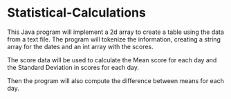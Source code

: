 # Statistical-Calculations
This Java program will implement a 2d array to create a table using the data from a text file. The program will tokenize the information, creating a string array for the dates and an int array with the scores.

The score data will be used to calculate the Mean score for each day and the Standard Deviation in scores for each day.

Then the program  will also compute the difference between means for each day. 
